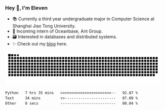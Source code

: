 ### Hey 👋, I'm Eleven

- 📚 Currently a third year undergraduate major in Computer Science at Shanghai Jiao Tong University.
- 🍻 Incoming intern of Oceanbase, Ant Group.
- 🗃️ Interested in databases and distributed systems.
- ✨ Check out my [blog](https://blog.eleven.wiki) here.

![github contribution grid snake animation](https://raw.githubusercontent.com/El-even-11/El-even-11/output/github-contribution-grid-snake.svg)

<!--START_SECTION:waka-->

```txt
Python   7 hrs 35 mins   >>>>>>>>>>>>>>>>>>>>>>>--   92.87 %
Text     34 mins         >>-----------------------   07.09 %
Other    0 secs          -------------------------   00.04 %
```

<!--END_SECTION:waka-->
